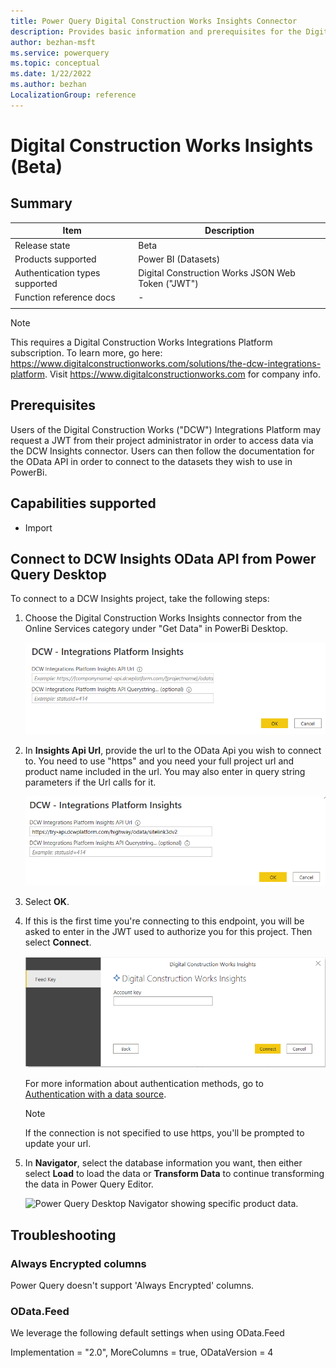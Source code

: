 ```yaml
---
title: Power Query Digital Construction Works Insights Connector
description: Provides basic information and prerequisites for the Digital Construction Works Insights connector, descriptions of the optional input parameters, and discusses limitations and issues you might encounter.
author: bezhan-msft
ms.service: powerquery
ms.topic: conceptual
ms.date: 1/22/2022
ms.author: bezhan
LocalizationGroup: reference
---
```


# Digital Construction Works Insights (Beta)

## Summary
 
| Item | Description |
| ------- | ------------|
|Release state | Beta |
| Products supported | Power BI (Datasets) |
| Authentication types supported| Digital Construction Works JSON Web Token ("JWT") |
| Function reference docs | - |
| | |

> [!NOTE]
> This requires a Digital Construction Works Integrations Platform subscription. To learn more, go here: https://www.digitalconstructionworks.com/solutions/the-dcw-integrations-platform. Visit https://www.digitalconstructionworks.com for company info.
 
## Prerequisites

Users of the Digital Construction Works ("DCW") Integrations Platform may request a JWT from their project administrator in order to access data via the DCW Insights connector. Users can then follow the documentation for the OData API in order to connect to the datasets they wish to use in PowerBi.
 
## Capabilities supported
* Import
    
## Connect to DCW Insights OData API from Power Query Desktop

To connect to a DCW Insights project, take the following steps:
 
1. Choose the Digital Construction Works Insights connector from the Online Services category under "Get Data" in PowerBi Desktop.

    ![Enter Api Url.](./media/dcw-insights-connector/step1.png)
 
2. In **Insights Api Url**, provide the url to the OData Api you wish to connect to. You need to use "https" and you need your full project url and product name included in the url. You may also enter in query string parameters if the Url calls for it.

   ![Enter Api Url.](./media/dcw-insights-connector/step2.png)

3. Select **OK**.

4. If this is the first time you're connecting to this endpoint, you will be asked to enter in the JWT used to authorize you for this project. Then select **Connect**.

   ![DCW Insights JWT Authentication.](./media/dcw-insights-connector/step3.png)

   For more information about authentication methods, go to [Authentication with a data source](../connectorauthentication.md).

   >[!Note]
   >  If the connection is not specified to use https, you'll be prompted to update your url.

5. In **Navigator**, select the database information you want, then either select **Load** to load the data or **Transform Data** to continue transforming the data in Power Query Editor.

   ![Power Query Desktop Navigator showing specific product data.](./media/dcw-insights/step4.png)

## Troubleshooting

### Always Encrypted columns

Power Query doesn't support 'Always Encrypted' columns.

### OData.Feed

We leverage the following default settings when using OData.Feed

Implementation = "2.0", MoreColumns = true, ODataVersion = 4
